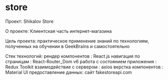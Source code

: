 # store

Проект: Shikalov Store

О проекте: Клиентская часть интернет-магазина

Цель проекта: практическое применение знаний по технологиям, полученных на обучении в GeekBrains и самостоятельно

Стек технологий:
рендер компонентов : React.js
навигация по страницам : React-Router_Dom v6
работа с состоянием приложения : Redux Toolkit
взаимодействие с сервером : axios
верстка компонентов : Material UI
предоставление данных: сайт fakestoreapi.com

